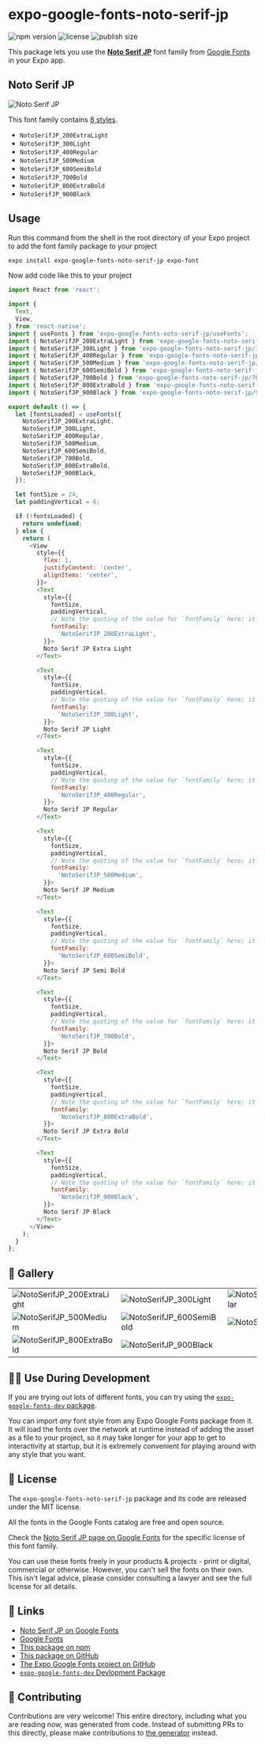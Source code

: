 # expo-google-fonts-noto-serif-jp

![npm version](https://flat.badgen.net/npm/v/expo-google-fonts-noto-serif-jp)
![license](https://flat.badgen.net/github/license/expo/google-fonts)
![publish size](https://flat.badgen.net/packagephobia/install/expo-google-fonts-noto-serif-jp)

This package lets you use the [**Noto Serif JP**](https://fonts.google.com/specimen/Noto+Serif+JP) font family from [Google Fonts](https://fonts.google.com/) in your Expo app.

## Noto Serif JP

![Noto Serif JP](./font-family.png)

This font family contains [8 styles](#-gallery).

- `NotoSerifJP_200ExtraLight`
- `NotoSerifJP_300Light`
- `NotoSerifJP_400Regular`
- `NotoSerifJP_500Medium`
- `NotoSerifJP_600SemiBold`
- `NotoSerifJP_700Bold`
- `NotoSerifJP_800ExtraBold`
- `NotoSerifJP_900Black`

## Usage

Run this command from the shell in the root directory of your Expo project to add the font family package to your project
```sh
expo install expo-google-fonts-noto-serif-jp expo-font
```

Now add code like this to your project
```js
import React from 'react';

import {
  Text,
  View,
} from 'react-native';
import { useFonts } from 'expo-google-fonts-noto-serif-jp/useFonts';
import { NotoSerifJP_200ExtraLight } from 'expo-google-fonts-noto-serif-jp/200ExtraLight';
import { NotoSerifJP_300Light } from 'expo-google-fonts-noto-serif-jp/300Light';
import { NotoSerifJP_400Regular } from 'expo-google-fonts-noto-serif-jp/400Regular';
import { NotoSerifJP_500Medium } from 'expo-google-fonts-noto-serif-jp/500Medium';
import { NotoSerifJP_600SemiBold } from 'expo-google-fonts-noto-serif-jp/600SemiBold';
import { NotoSerifJP_700Bold } from 'expo-google-fonts-noto-serif-jp/700Bold';
import { NotoSerifJP_800ExtraBold } from 'expo-google-fonts-noto-serif-jp/800ExtraBold';
import { NotoSerifJP_900Black } from 'expo-google-fonts-noto-serif-jp/900Black';

export default () => {
  let [fontsLoaded] = useFonts({
    NotoSerifJP_200ExtraLight,
    NotoSerifJP_300Light,
    NotoSerifJP_400Regular,
    NotoSerifJP_500Medium,
    NotoSerifJP_600SemiBold,
    NotoSerifJP_700Bold,
    NotoSerifJP_800ExtraBold,
    NotoSerifJP_900Black,
  });

  let fontSize = 24;
  let paddingVertical = 6;

  if (!fontsLoaded) {
    return undefined;
  } else {
    return (
      <View
        style={{
          flex: 1,
          justifyContent: 'center',
          alignItems: 'center',
        }}>
        <Text
          style={{
            fontSize,
            paddingVertical,
            // Note the quoting of the value for `fontFamily` here; it expects a string!
            fontFamily:
              'NotoSerifJP_200ExtraLight',
          }}>
          Noto Serif JP Extra Light
        </Text>

        <Text
          style={{
            fontSize,
            paddingVertical,
            // Note the quoting of the value for `fontFamily` here; it expects a string!
            fontFamily:
              'NotoSerifJP_300Light',
          }}>
          Noto Serif JP Light
        </Text>

        <Text
          style={{
            fontSize,
            paddingVertical,
            // Note the quoting of the value for `fontFamily` here; it expects a string!
            fontFamily:
              'NotoSerifJP_400Regular',
          }}>
          Noto Serif JP Regular
        </Text>

        <Text
          style={{
            fontSize,
            paddingVertical,
            // Note the quoting of the value for `fontFamily` here; it expects a string!
            fontFamily:
              'NotoSerifJP_500Medium',
          }}>
          Noto Serif JP Medium
        </Text>

        <Text
          style={{
            fontSize,
            paddingVertical,
            // Note the quoting of the value for `fontFamily` here; it expects a string!
            fontFamily:
              'NotoSerifJP_600SemiBold',
          }}>
          Noto Serif JP Semi Bold
        </Text>

        <Text
          style={{
            fontSize,
            paddingVertical,
            // Note the quoting of the value for `fontFamily` here; it expects a string!
            fontFamily:
              'NotoSerifJP_700Bold',
          }}>
          Noto Serif JP Bold
        </Text>

        <Text
          style={{
            fontSize,
            paddingVertical,
            // Note the quoting of the value for `fontFamily` here; it expects a string!
            fontFamily:
              'NotoSerifJP_800ExtraBold',
          }}>
          Noto Serif JP Extra Bold
        </Text>

        <Text
          style={{
            fontSize,
            paddingVertical,
            // Note the quoting of the value for `fontFamily` here; it expects a string!
            fontFamily:
              'NotoSerifJP_900Black',
          }}>
          Noto Serif JP Black
        </Text>
      </View>
    );
  }
};

```

## 🔡 Gallery


||||
|-|-|-|
|![NotoSerifJP_200ExtraLight](.//200ExtraLight/NotoSerifJP_200ExtraLight.ttf.png)|![NotoSerifJP_300Light](.//300Light/NotoSerifJP_300Light.ttf.png)|![NotoSerifJP_400Regular](.//400Regular/NotoSerifJP_400Regular.ttf.png)||
|![NotoSerifJP_500Medium](.//500Medium/NotoSerifJP_500Medium.ttf.png)|![NotoSerifJP_600SemiBold](.//600SemiBold/NotoSerifJP_600SemiBold.ttf.png)|![NotoSerifJP_700Bold](.//700Bold/NotoSerifJP_700Bold.ttf.png)||
|![NotoSerifJP_800ExtraBold](.//800ExtraBold/NotoSerifJP_800ExtraBold.ttf.png)|![NotoSerifJP_900Black](.//900Black/NotoSerifJP_900Black.ttf.png)|||


## 👩‍💻 Use During Development

If you are trying out lots of different fonts, you can try using the [`expo-google-fonts-dev` package](https://github.com/freeboub/google-fonts/tree/master/font-packages/dev#readme).

You can import *any* font style from any Expo Google Fonts package from it. It will load the fonts
over the network at runtime instead of adding the asset as a file to your project, so it may take longer
for your app to get to interactivity at startup, but it is extremely convenient
for playing around with any style that you want.

## 📖 License

The `expo-google-fonts-noto-serif-jp` package and its code are released under the MIT license.

All the fonts in the Google Fonts catalog are free and open source.

Check the [Noto Serif JP page on Google Fonts](https://fonts.google.com/specimen/Noto+Serif+JP) for the specific license of this font family.

You can use these fonts freely in your products & projects - print or digital, commercial or otherwise. However, you can't sell the fonts on their own. This isn't legal advice, please consider consulting a lawyer and see the full license for all details.

## 🔗 Links

- [Noto Serif JP on Google Fonts](https://fonts.google.com/specimen/Noto+Serif+JP)
- [Google Fonts](https://fonts.google.com/)
- [This package on npm](https://www.npmjs.com/package/expo-google-fonts-noto-serif-jp)
- [This package on GitHub](https://github.com/freeboub/google-fonts/tree/master/font-packages/noto-serif-jp)
- [The Expo Google Fonts project on GitHub](https://github.com/freeboub/google-fonts)
- [`expo-google-fonts-dev` Devlopment Package](https://github.com/freeboub/google-fonts/tree/master/font-packages/dev)

## 🤝 Contributing

Contributions are very welcome! This entire directory, including what you are reading now, was generated from code. Instead of submitting PRs to this directly, please make contributions to [the generator](https://github.com/freeboub/google-fonts/tree/master/packages/generator) instead.
